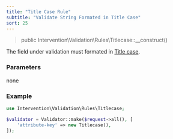 ```yaml
---
title: "Title Case Rule"
subtitle: "Validate String Formated in Title Case"
sort: 25
---
```


> public Intervention\Validation\Rules\Titlecase::__construct()

The field under validation must formated in [Title case](https://en.wikipedia.org/wiki/Title_case).

### Parameters

none

### Example

```php
use Intervention\Validation\Rules\Titlecase;

$validator = Validator::make($request->all(), [
    'attribute-key' => new Titlecase(),
]);
```
